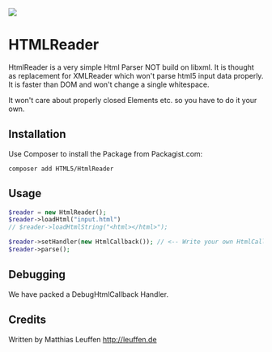 [<img src="https://travis-ci.org/dermatthes/HTMLReader.svg">](https://travis-ci.org/dermatthes/HTMLReader)

# HTMLReader

HtmlReader is a very simple Html Parser NOT build on libxml. It is thought
as replacement for XMLReader which won't parse html5 input data
properly. It is faster than DOM and won't change a single whitespace.

It won't care about properly closed Elements etc. so you have to do
it your own.

## Installation

Use Composer to install the Package from Packagist.com:

```
composer add HTML5/HtmlReader
```


## Usage

```php
$reader = new HtmlReader();
$reader->loadHtml("input.html")
// $reader->loadHtmlString("<html></html>");

$reader->setHandler(new HtmlCallback()); // <-- Write your own HtmlCallback
$reader->parse();
```


## Debugging

We have packed a DebugHtmlCallback Handler.


## Credits

Written by Matthias Leuffen 
http://leuffen.de